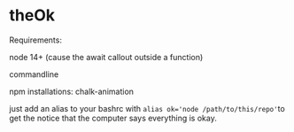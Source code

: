 # theOk
Requirements:

node 14+ (cause the await callout outside a function)

commandline

npm installations:
    chalk-animation


just add an alias to your bashrc with `alias ok='node /path/to/this/repo'`to get the notice that the computer says everything is okay. 
